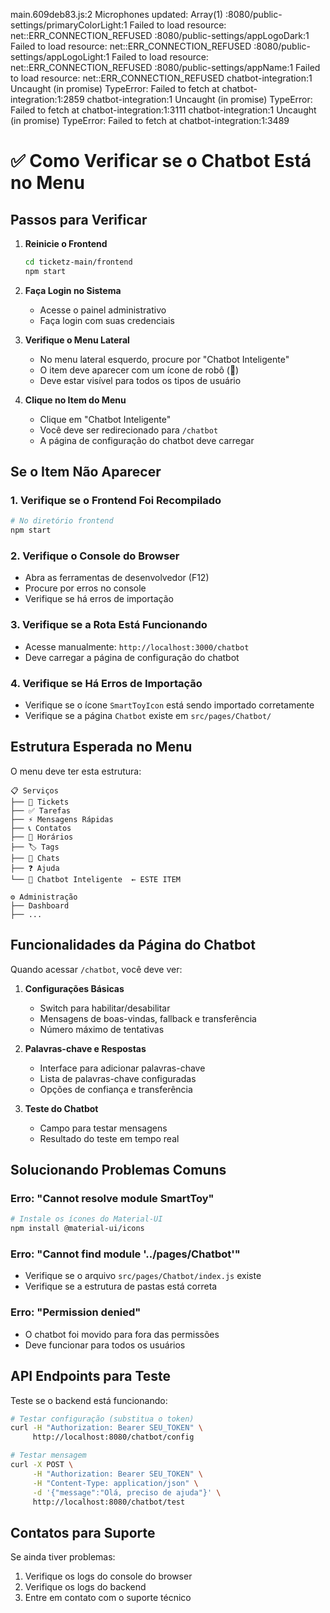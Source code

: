 main.609deb83.js:2 Microphones updated: Array(1)
:8080/public-settings/primaryColorLight:1  Failed to load resource: net::ERR_CONNECTION_REFUSED
:8080/public-settings/appLogoDark:1  Failed to load resource: net::ERR_CONNECTION_REFUSED
:8080/public-settings/appLogoLight:1  Failed to load resource: net::ERR_CONNECTION_REFUSED
:8080/public-settings/appName:1  Failed to load resource: net::ERR_CONNECTION_REFUSED
chatbot-integration:1  Uncaught (in promise) TypeError: Failed to fetch
    at chatbot-integration:1:2859
chatbot-integration:1  Uncaught (in promise) TypeError: Failed to fetch
    at chatbot-integration:1:3111
chatbot-integration:1  Uncaught (in promise) TypeError: Failed to fetch
    at chatbot-integration:1:3489
# ✅ Como Verificar se o Chatbot Está no Menu

## Passos para Verificar

1. **Reinicie o Frontend**
   ```bash
   cd ticketz-main/frontend
   npm start
   ```

2. **Faça Login no Sistema**
   - Acesse o painel administrativo
   - Faça login com suas credenciais

3. **Verifique o Menu Lateral**
   - No menu lateral esquerdo, procure por "Chatbot Inteligente"
   - O item deve aparecer com um ícone de robô (🤖)
   - Deve estar visível para todos os tipos de usuário

4. **Clique no Item do Menu**
   - Clique em "Chatbot Inteligente"
   - Você deve ser redirecionado para `/chatbot`
   - A página de configuração do chatbot deve carregar

## Se o Item Não Aparecer

### 1. Verifique se o Frontend Foi Recompilado
```bash
# No diretório frontend
npm start
```

### 2. Verifique o Console do Browser
- Abra as ferramentas de desenvolvedor (F12)
- Procure por erros no console
- Verifique se há erros de importação

### 3. Verifique se a Rota Está Funcionando
- Acesse manualmente: `http://localhost:3000/chatbot`
- Deve carregar a página de configuração do chatbot

### 4. Verifique se Há Erros de Importação
- Verifique se o ícone `SmartToyIcon` está sendo importado corretamente
- Verifique se a página `Chatbot` existe em `src/pages/Chatbot/`

## Estrutura Esperada no Menu

O menu deve ter esta estrutura:
```
📋 Serviços
├── 💬 Tickets
├── ✅ Tarefas  
├── ⚡ Mensagens Rápidas
├── 📞 Contatos
├── 📅 Horários
├── 🏷️ Tags
├── 💬 Chats
├── ❓ Ajuda
└── 🤖 Chatbot Inteligente  ← ESTE ITEM

⚙️ Administração
├── Dashboard
├── ...
```

## Funcionalidades da Página do Chatbot

Quando acessar `/chatbot`, você deve ver:

1. **Configurações Básicas**
   - Switch para habilitar/desabilitar
   - Mensagens de boas-vindas, fallback e transferência
   - Número máximo de tentativas

2. **Palavras-chave e Respostas**
   - Interface para adicionar palavras-chave
   - Lista de palavras-chave configuradas
   - Opções de confiança e transferência

3. **Teste do Chatbot**
   - Campo para testar mensagens
   - Resultado do teste em tempo real

## Solucionando Problemas Comuns

### Erro: "Cannot resolve module SmartToy"
```bash
# Instale os ícones do Material-UI
npm install @material-ui/icons
```

### Erro: "Cannot find module '../pages/Chatbot'"
- Verifique se o arquivo `src/pages/Chatbot/index.js` existe
- Verifique se a estrutura de pastas está correta

### Erro: "Permission denied"
- O chatbot foi movido para fora das permissões
- Deve funcionar para todos os usuários

## API Endpoints para Teste

Teste se o backend está funcionando:

```bash
# Testar configuração (substitua o token)
curl -H "Authorization: Bearer SEU_TOKEN" \
     http://localhost:8080/chatbot/config

# Testar mensagem
curl -X POST \
     -H "Authorization: Bearer SEU_TOKEN" \
     -H "Content-Type: application/json" \
     -d '{"message":"Olá, preciso de ajuda"}' \
     http://localhost:8080/chatbot/test
```

## Contatos para Suporte

Se ainda tiver problemas:
1. Verifique os logs do console do browser
2. Verifique os logs do backend
3. Entre em contato com o suporte técnico


